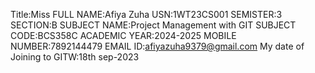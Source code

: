 Title:Miss
FULL NAME:Afiya Zuha
USN:1WT23CS001
SEMISTER:3
SECTION:B
SUBJECT NAME:Project Management with GIT
SUBJECT CODE:BCS358C
ACADEMIC YEAR:2024-2025
MOBILE NUMBER:7892144479
EMAIL ID:afiyazuha9379@gmail.com
My date of Joining to GITW:18th sep-2023
